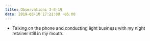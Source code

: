 ```yaml
---
title: Observations 3-8-19
date: 2019-03-10 17:21:00 -05:00
---
```


- Talking on the phone and conducting light business with my night retainer still in my mouth.
